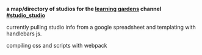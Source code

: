 **a map/directory of studios for the [learning gardens](http://learning-gardens.co/) channel [#studio_studio](https://github.com/learning-gardens/studio_studio)**

currently pulling studio info from a google spreadsheet and templating with handlebars js.

compiling css and scripts with webpack